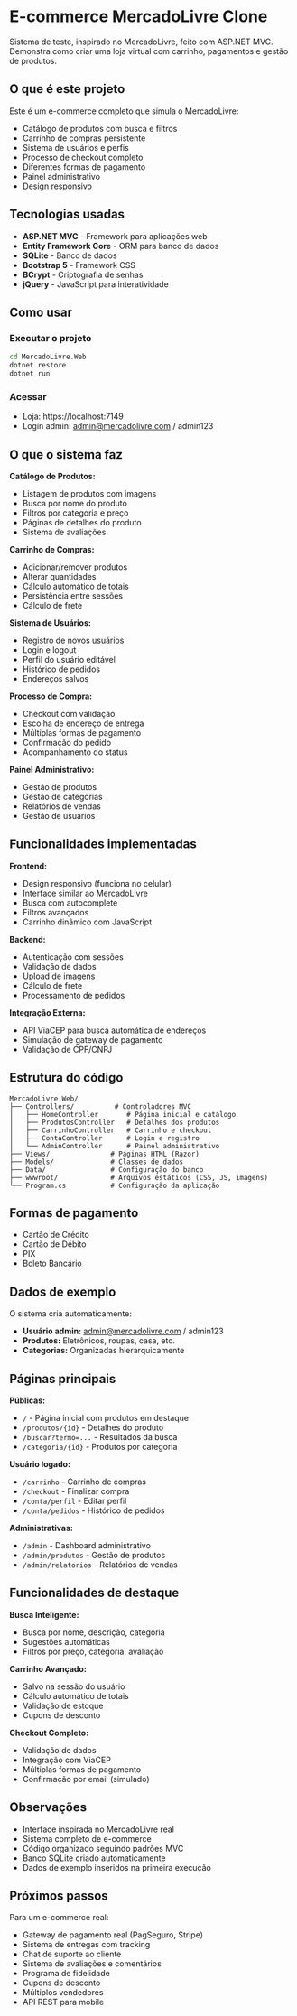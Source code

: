# E-commerce MercadoLivre Clone

Sistema de teste, inspirado no MercadoLivre, feito com ASP.NET MVC. Demonstra como criar uma loja virtual com carrinho, pagamentos e gestão de produtos.

## O que é este projeto

Este é um e-commerce completo que simula o MercadoLivre:
- Catálogo de produtos com busca e filtros
- Carrinho de compras persistente
- Sistema de usuários e perfis
- Processo de checkout completo
- Diferentes formas de pagamento
- Painel administrativo
- Design responsivo

## Tecnologias usadas

- **ASP.NET MVC** - Framework para aplicações web
- **Entity Framework Core** - ORM para banco de dados
- **SQLite** - Banco de dados
- **Bootstrap 5** - Framework CSS
- **BCrypt** - Criptografia de senhas
- **jQuery** - JavaScript para interatividade

## Como usar

### Executar o projeto

```bash
cd MercadoLivre.Web
dotnet restore
dotnet run
```

### Acessar

- Loja: https://localhost:7149
- Login admin: admin@mercadolivre.com / admin123

## O que o sistema faz

**Catálogo de Produtos:**
- Listagem de produtos com imagens
- Busca por nome do produto
- Filtros por categoria e preço
- Páginas de detalhes do produto
- Sistema de avaliações

**Carrinho de Compras:**
- Adicionar/remover produtos
- Alterar quantidades
- Cálculo automático de totais
- Persistência entre sessões
- Cálculo de frete

**Sistema de Usuários:**
- Registro de novos usuários
- Login e logout
- Perfil do usuário editável
- Histórico de pedidos
- Endereços salvos

**Processo de Compra:**
- Checkout com validação
- Escolha de endereço de entrega
- Múltiplas formas de pagamento
- Confirmação do pedido
- Acompanhamento do status

**Painel Administrativo:**
- Gestão de produtos
- Gestão de categorias
- Relatórios de vendas
- Gestão de usuários

## Funcionalidades implementadas

**Frontend:**
- Design responsivo (funciona no celular)
- Interface similar ao MercadoLivre
- Busca com autocomplete
- Filtros avançados
- Carrinho dinâmico com JavaScript

**Backend:**
- Autenticação com sessões
- Validação de dados
- Upload de imagens
- Cálculo de frete
- Processamento de pedidos

**Integração Externa:**
- API ViaCEP para busca automática de endereços
- Simulação de gateway de pagamento
- Validação de CPF/CNPJ

## Estrutura do código

```
MercadoLivre.Web/
├── Controllers/          # Controladores MVC
│   ├── HomeController       # Página inicial e catálogo
│   ├── ProdutosController   # Detalhes dos produtos
│   ├── CarrinhoController   # Carrinho e checkout
│   ├── ContaController      # Login e registro
│   └── AdminController      # Painel administrativo
├── Views/               # Páginas HTML (Razor)
├── Models/              # Classes de dados
├── Data/                # Configuração do banco
├── wwwroot/             # Arquivos estáticos (CSS, JS, imagens)
└── Program.cs           # Configuração da aplicação
```

## Formas de pagamento

- Cartão de Crédito
- Cartão de Débito
- PIX
- Boleto Bancário

## Dados de exemplo

O sistema cria automaticamente:
- **Usuário admin:** admin@mercadolivre.com / admin123
- **Produtos:** Eletrônicos, roupas, casa, etc.
- **Categorias:** Organizadas hierarquicamente

## Páginas principais

**Públicas:**
- `/` - Página inicial com produtos em destaque
- `/produtos/{id}` - Detalhes do produto
- `/buscar?termo=...` - Resultados da busca
- `/categoria/{id}` - Produtos por categoria

**Usuário logado:**
- `/carrinho` - Carrinho de compras
- `/checkout` - Finalizar compra
- `/conta/perfil` - Editar perfil
- `/conta/pedidos` - Histórico de pedidos

**Administrativas:**
- `/admin` - Dashboard administrativo
- `/admin/produtos` - Gestão de produtos
- `/admin/relatorios` - Relatórios de vendas

## Funcionalidades de destaque

**Busca Inteligente:**
- Busca por nome, descrição, categoria
- Sugestões automáticas
- Filtros por preço, categoria, avaliação

**Carrinho Avançado:**
- Salvo na sessão do usuário
- Cálculo automático de totais
- Validação de estoque
- Cupons de desconto

**Checkout Completo:**
- Validação de dados
- Integração com ViaCEP
- Múltiplas formas de pagamento
- Confirmação por email (simulado)

## Observações

- Interface inspirada no MercadoLivre real
- Sistema completo de e-commerce
- Código organizado seguindo padrões MVC
- Banco SQLite criado automaticamente
- Dados de exemplo inseridos na primeira execução

## Próximos passos

Para um e-commerce real:
- Gateway de pagamento real (PagSeguro, Stripe)
- Sistema de entregas com tracking
- Chat de suporte ao cliente
- Sistema de avaliações e comentários
- Programa de fidelidade
- Cupons de desconto
- Múltiplos vendedores
- API REST para mobile
